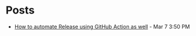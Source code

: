 # Posts

- [How to automate Release using GitHub Action as well](./how-to-automate-release-using-github-action-as-well.md) - Mar 7 3:50 PM
